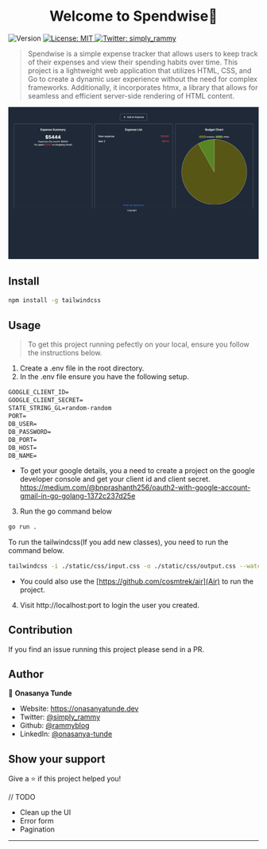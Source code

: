 <h1 align="center">Welcome to Spendwise👋</h1>
<p>
  <img alt="Version" src="https://img.shields.io/badge/version-1.0.0-blue.svg?cacheSeconds=2592000" />
  <a href="#" target="_blank">
    <img alt="License: MIT" src="https://img.shields.io/badge/License-MIT-yellow.svg" />
  </a>
  <a href="https://twitter.com/simply_rammy" target="_blank">
    <img alt="Twitter: simply_rammy" src="https://img.shields.io/twitter/follow/simply_rammy.svg?style=social" />
  </a>
</p>

> Spendwise is a simple expense tracker that allows users to keep track of their expenses and view their spending habits over time.
> This project is a lightweight web application that utilizes HTML, CSS, and Go to create a dynamic user experience without the need for complex frameworks. Additionally, it incorporates htmx, a library that allows for seamless and efficient server-side rendering of HTML content.

![Spendwise](./spendwise.png)

## Install

```sh
npm install -g tailwindcss
```

## Usage

> To get this project running pefectly on your local, ensure you follow the instructions below.

1. Create a .env file in the root directory.
2. In the .env file ensure you have the following setup.

```
GOOGLE_CLIENT_ID=
GOOGLE_CLIENT_SECRET=
STATE_STRING_GL=random-random
PORT=
DB_USER=
DB_PASSWORD=
DB_PORT=
DB_HOST=
DB_NAME=
```

- To get your google details, you a need to create a project on the google developer console and get your client id and client secret. https://medium.com/@bnprashanth256/oauth2-with-google-account-gmail-in-go-golang-1372c237d25e

3. Run the go command below

```sh
go run .
```

To run the tailwindcss(If you add new classes), you need to run the command below.

```sh
tailwindcss -i ./static/css/input.css -o ./static/css/output.css --watch
```

- You could also use the [https://github.com/cosmtrek/air](Air) to run the project.

4. Visit http://localhost:port to login the user you created.

## Contribution

If you find an issue running this project please send in a PR.

## Author

👤 **Onasanya Tunde**

- Website: https://onasanyatunde.dev
- Twitter: [@simply_rammy](https://twitter.com/simply_rammy)
- Github: [@rammyblog](https://github.com/rammyblog)
- LinkedIn: [@onasanya-tunde](https://linkedin.com/in/onasanya-tunde)

## Show your support

Give a ⭐️ if this project helped you!

// TODO

- Clean up the UI
- Error form
- Pagination

---
